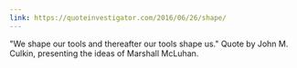 ```yaml
---
link: https://quoteinvestigator.com/2016/06/26/shape/
---
```

"We shape our tools and thereafter our tools shape us." Quote by John M. Culkin, presenting the ideas of Marshall McLuhan.
